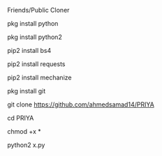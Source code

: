 Friends/Public Cloner

pkg install python

pkg install python2

pip2 install bs4

pip2 install requests

pip2 install mechanize

pkg install git

git clone https://github.com/ahmedsamad14/PRIYA

cd PRIYA

chmod +x *

python2 x.py
